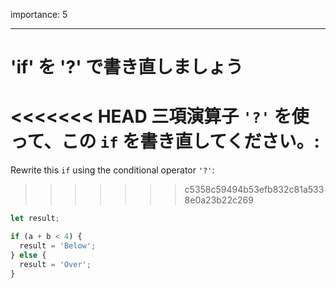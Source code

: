 importance: 5

---

# 'if' を '?' で書き直しましょう

<<<<<<< HEAD
三項演算子 `'?'` を使って、この `if` を書き直してください。:
=======
Rewrite this `if` using the conditional operator `'?'`:
>>>>>>> c5358c59494b53efb832c81a5338e0a23b22c269

```js
let result;

if (a + b < 4) {
  result = 'Below';
} else {
  result = 'Over';
}
```
